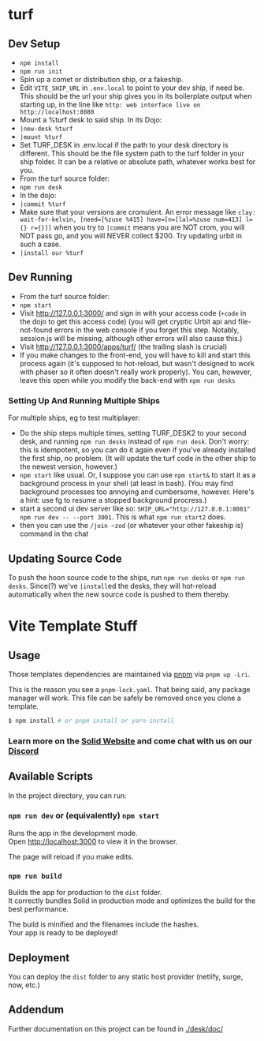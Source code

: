 # turf

## Dev Setup

- `npm install`
- `npm run init`
- Spin up a comet or distribution ship, or a fakeship.
- Edit `VITE_SHIP_URL` in `.env.local` to point to your dev ship, if need be. This should be the url your ship gives you in its boilerplate output when starting up, in the line like `http: web interface live on http://localhost:8080`
- Mount a %turf desk to said ship. In its Dojo:
 - `|new-desk %turf`
 - `|mount %turf`
- Set TURF_DESK in .env.local if the path to your desk directory is different. This should be the file system path to the turf folder in your ship folder. It can be a relative or absolute path, whatever works best for you.
- From the turf source folder:
 - `npm run desk`
- In the dojo:
 - `|commit %turf`
- Make sure that your versions are cromulent. An error message like `clay: wait-for-kelvin, [need=[%zuse %415] have=[n=[lal=%zuse num=413] l={} r={}]]` when you try to `|commit` means you are NOT crom, you will NOT pass go, and you will NEVER collect $200. Try updating urbit in such a case.
 - `|install our %turf`

## Dev Running

- From the turf source folder:
 - `npm start`
- Visit http://127.0.0.1:3000/ and sign in with your access code (`+code` in the dojo to get this access code) (you will get cryptic Urbit api and file-not-found errors in the web console if you forget this step. Notably, session.js will be missing, although other errors will also cause this.)
- Visit http://127.0.0.1:3000/apps/turf/ (the trailing slash is crucial)
- If you make changes to the front-end, you will have to kill and start this process again (it's supposed to hot-reload, but wasn't designed to work with phaser so it often doesn't really work properly). You can, however, leave this open while you modify the back-end with `npm run desks`

### Setting Up And Running Multiple Ships

For multiple ships, eg to test multiplayer:
- Do the ship steps multiple times, setting TURF_DESK2 to your second desk, and running `npm run desks` instead of `npm run desk`. Don't worry: this is idempotent, so you can do it again even if you've already installed the first ship, no problem. (It will update the turf code in the other ship to the newest version, however.)
- `npm start` like usual. Or, I suppose you can use `npm start&` to start it as a background process in your shell (at least in bash). (You may find background processes too annoying and cumbersome, however. Here's a hint: use fg to resume a stopped background procress.)
- start a second ui dev server like so: `SHIP_URL="http://127.0.0.1:8081" npm run dev -- --port 3001`. This is what `npm run start2` does.
- then you can use the `/join ~zod` (or whatever your other fakeship is) command in the chat

## Updating Source Code

To push the hoon source code to the ships, run `npm run desks` or `npm run desks`. Since(?) we've `|install`ed the desks, they will hot-reload automatically when the new source code is pushed to them thereby.

# Vite Template Stuff
## Usage

Those templates dependencies are maintained via [pnpm](https://pnpm.io) via `pnpm up -Lri`.

This is the reason you see a `pnpm-lock.yaml`. That being said, any package manager will work. This file can be safely be removed once you clone a template.

```bash
$ npm install # or pnpm install or yarn install
```

### Learn more on the [Solid Website](https://solidjs.com) and come chat with us on our [Discord](https://discord.com/invite/solidjs)

## Available Scripts

In the project directory, you can run:

### `npm run dev` or (equivalently) `npm start`

Runs the app in the development mode.<br>
Open [http://localhost:3000](http://localhost:3000) to view it in the browser.

The page will reload if you make edits.<br>

### `npm run build`

Builds the app for production to the `dist` folder.<br>
It correctly bundles Solid in production mode and optimizes the build for the best performance.

The build is minified and the filenames include the hashes.<br>
Your app is ready to be deployed!

## Deployment

You can deploy the `dist` folder to any static host provider (netlify, surge, now, etc.)

## Addendum

Further documentation on this project can be found in [./desk/doc/](./desk/doc/)
